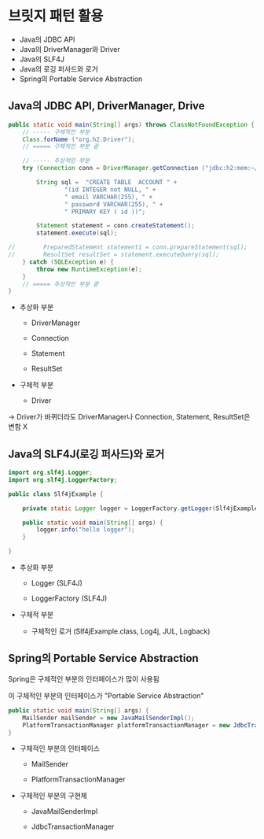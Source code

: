 # 브릿지 패턴 활용

- Java의 JDBC API
- Java의 DriverManager와 Driver
- Java의 SLF4J
- Java의 로깅 퍼사드와 로거
- Spring의 Portable Service Abstraction



## Java의 JDBC API, DriverManager, Drive

```java
public static void main(String[] args) throws ClassNotFoundException {
    // ----- 구체적인 부분
    Class.forName ("org.h2.Driver");
    // ===== 구체적인 부분 끝

    // ----- 추상적인 부분
    try (Connection conn = DriverManager.getConnection ("jdbc:h2:mem:~/test", "sa","")) {

        String sql =  "CREATE TABLE  ACCOUNT " +
                "(id INTEGER not NULL, " +
                " email VARCHAR(255), " +
                " password VARCHAR(255), " +
                " PRIMARY KEY ( id ))";

        Statement statement = conn.createStatement();
        statement.execute(sql);

//        PreparedStatement statement1 = conn.prepareStatement(sql);
//        ResultSet resultSet = statement.executeQuery(sql);
    } catch (SQLException e) {
        throw new RuntimeException(e);
    }
    // ===== 추상적인 부분 끝
}
```

- 추상화 부분
  
  - DriverManager
  
  - Connection
  
  - Statement
  
  - ResultSet

- 구체적 부분
  
  - Driver



-> Driver가 바뀌더라도 DriverManager나 Connection, Statement, ResultSet은 변함 X



## Java의 SLF4J(로깅 퍼사드)와 로거

```java
import org.slf4j.Logger;
import org.slf4j.LoggerFactory;

public class Slf4jExample {

    private static Logger logger = LoggerFactory.getLogger(Slf4jExample.class);

    public static void main(String[] args) {
        logger.info("hello logger");
    }

}
```

- 추상화 부분
  
  - Logger (SLF4J)
  
  - LoggerFactory (SLF4J)

- 구체적 부분
  
  - 구체적인 로거 (Slf4jExample.class, Log4j, JUL, Logback)



## Spring의 Portable Service Abstraction

Spring은 구체적인 부분의 인터페이스가 많이 사용됨

이 구체적인 부분의 인터페이스가 "Portable Service Abstraction"

```java
public static void main(String[] args) {
    MailSender mailSender = new JavaMailSenderImpl();
    PlatformTransactionManager platformTransactionManager = new JdbcTransactionManager();
}
```

- 구체적인 부분의 인터페이스
  
  - MailSender
  
  - PlatformTransactionManager

- 구체적인 부분의 구현체
  
  - JavaMailSenderImpl
  
  - JdbcTransactionManager
